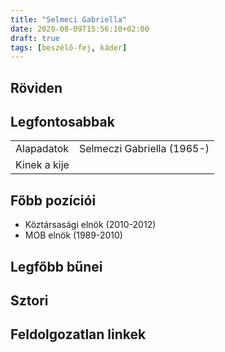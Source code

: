 ```yaml
---
title: "Selmeci Gabriella"
date: 2020-08-09T15:56:10+02:00
draft: true
tags: [beszélő-fej, káder]
---
```


## Röviden

## Legfontosabbak

|                           |                                                                    |
| :---                      | :----                                                              |
| Alapadatok                | Selmeczi Gabriella (1965-)                                         |
| Kinek a kije              |                                                                    |

## Főbb pozíciói

- Köztársasági elnök (2010-2012)
- MOB elnök (1989-2010)

## Legfőbb bűnei



## Sztori

## Feldolgozatlan linkek
